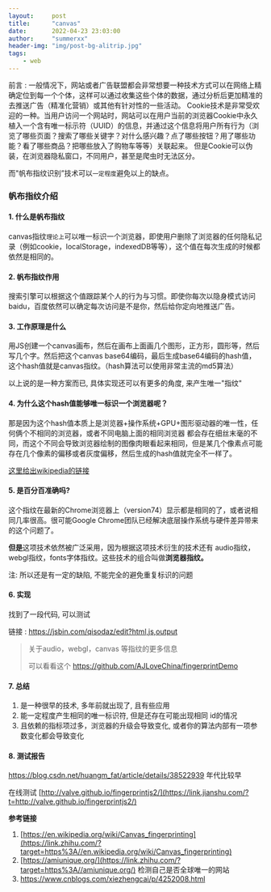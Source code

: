 ```yaml
---
layout:     post
title:      "canvas"
date:       2022-04-23 23:03:00
author:     "summerxx"
header-img: "img/post-bg-alitrip.jpg"
tags:
    - web
---
```




前言 : 一般情况下，网站或者广告联盟都会非常想要一种技术方式可以在网络上精确定位到每一个个体，这样可以通过收集这些个体的数据，通过分析后更加精准的去推送广告（精准化营销）或其他有针对性的一些活动。
Cookie技术是非常受欢迎的一种。当用户访问一个网站时，网站可以在用户当前的浏览器Cookie中永久植入一个含有唯一标示符（UUID）的信息，并通过这个信息将用户所有行为（浏览了哪些页面？搜索了哪些关键字？对什么感兴趣？点了哪些按钮？用了哪些功能？看了哪些商品？把哪些放入了购物车等等）关联起来。
但是Cookie可以伪装，在浏览器隐私窗口，不同用户，甚至是爬虫时无法区分。

而"帆布指纹识别”技术可以`一定程度`避免以上的缺点。

<!-- more -->

### 帆布指纹介绍

#### 1. 什么是帆布指纹

canvas指纹`理论上`可以唯一标识一个浏览器，即使用户删除了浏览器的任何隐私记录（例如cookie，localStorage，indexedDB等等），这个值在每次生成的时候都依然是相同的。



#### 2. 帆布指纹作用

搜索引擎可以根据这个值跟踪某个人的行为与习惯。即使你每次以隐身模式访问baidu，百度依然可以确定每次访问是不是你，然后给你定向地推送广告。



#### 3. 工作原理是什么

用JS创建一个canvas画布，然后在画布上面画几个图形，正方形，圆形等，然后写几个字。然后把这个canvas base64编码，最后生成base64编码的hash值，这个hash值就是canvas指纹。（hash算法可以使用非常主流的md5算法）

以上说的是一种方案而已, 具体实现还可以有更多的角度, 来产生唯一"指纹"



 #### 4. 为什么这个hash值能够唯一标识一个浏览器呢？

那是因为这个hash值本质上是浏览器+操作系统+GPU+图形驱动器的唯一性，任何俩个不相同的浏览器，或者不同电脑上面的相同浏览器 都会存在细丝末毫的不同，而这个不同会导致浏览器绘制的图像肉眼看起来相同，但是某几个像素点可能存在几个像素的偏移或者灰度偏移，然后生成的hash值就完全不一样了。

[这里给出wikipedia的链接](https://en.wikipedia.org/wiki/Canvas_fingerprinting)

#### 5. 是百分百准确吗?

这个指纹在最新的Chrome浏览器上（version74）显示都是相同的了，或者说相同几率很高。很可能Google Chrome团队已经解决底层操作系统与硬件差异带来的这个问题了。

**但是**这项技术依然被广泛采用，因为根据这项技术衍生的技术还有 audio指纹，webgl指纹，fonts字体指纹。这些技术的组合叫做**浏览器指纹。**

注: 所以还是有一定的缺陷, 不能完全的避免重复标识的问题

#### 6. 实现

找到了一段代码, 可以测试

链接 : https://jsbin.com/qisodaz/edit?html,js,output

> 关于audio，webgl，canvas 等指纹的更多信息
>
> 可以看看这个 https://github.com/AJLoveChina/fingerprintDemo

#### 7. 总结

1. 是一种很早的技术, 多年前就出现了, 且有些应用
2. 能一定程度产生相同的唯一标识符, 但是还存在可能出现相同 id的情况
3. 且依赖的指标项过多，浏览器的升级会导致变化, 或者你的算法内部有一项参数变化都会导致变化

#### 8. 测试报告

https://blog.csdn.net/huangm_fat/article/details/38522939 年代比较早

在线测试 [http://valve.github.io/fingerprintjs2/](https://link.jianshu.com/?t=http://valve.github.io/fingerprintjs2/)



**参考链接**

1. [https://en.wikipedia.org/wiki/Canvas_fingerprinting](https://link.zhihu.com/?target=https%3A//en.wikipedia.org/wiki/Canvas_fingerprinting)
2. [https://amiunique.org/](https://link.zhihu.com/?target=https%3A//amiunique.org/) 检测自己是否全球唯一的网站
3. https://www.cnblogs.com/xiezhengcai/p/4252008.html
